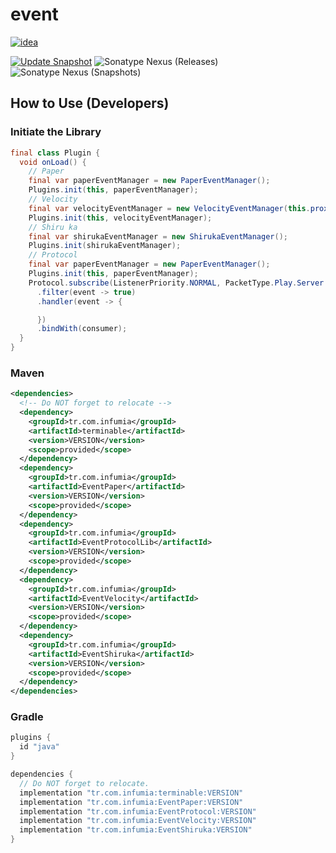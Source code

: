 # event
[![idea](https://www.elegantobjects.org/intellij-idea.svg)](https://www.jetbrains.com/idea/)

[![Update Snapshot](https://github.com/Infumia/event/actions/workflows/snapshot.yml/badge.svg)](https://github.com/Infumia/event/actions/workflows/snapshot.yml)
![Sonatype Nexus (Releases)](https://img.shields.io/nexus/r/tr.com.infumia/EventCommon?label=maven-central&server=https%3A%2F%2Foss.sonatype.org%2F)
![Sonatype Nexus (Snapshots)](https://img.shields.io/nexus/s/tr.com.infumia/EventCommon?label=maven-central&server=https%3A%2F%2Foss.sonatype.org)
## How to Use (Developers)
### Initiate the Library
```java
final class Plugin {
  void onLoad() {
    // Paper
    final var paperEventManager = new PaperEventManager();
    Plugins.init(this, paperEventManager);
    // Velocity
    final var velocityEventManager = new VelocityEventManager(this.proxyServer);
    Plugins.init(this, velocityEventManager);
    // Shiru ka
    final var shirukaEventManager = new ShirukaEventManager();
    Plugins.init(shirukaEventManager);
    // Protocol
    final var paperEventManager = new PaperEventManager();
    Plugins.init(this, paperEventManager);
    Protocol.subscribe(ListenerPriority.NORMAL, PacketType.Play.Server.EXPLOSION)
      .filter(event -> true)
      .handler(event -> {

      })
      .bindWith(consumer);
  }
}
```
### Maven
```xml
<dependencies>
  <!-- Do NOT forget to relocate -->
  <dependency>
    <groupId>tr.com.infumia</groupId>
    <artifactId>terminable</artifactId>
    <version>VERSION</version>
    <scope>provided</scope>
  </dependency>
  <dependency>
    <groupId>tr.com.infumia</groupId>
    <artifactId>EventPaper</artifactId>
    <version>VERSION</version>
    <scope>provided</scope>
  </dependency>
  <dependency>
    <groupId>tr.com.infumia</groupId>
    <artifactId>EventProtocolLib</artifactId>
    <version>VERSION</version>
    <scope>provided</scope>
  </dependency>
  <dependency>
    <groupId>tr.com.infumia</groupId>
    <artifactId>EventVelocity</artifactId>
    <version>VERSION</version>
    <scope>provided</scope>
  </dependency>
  <dependency>
    <groupId>tr.com.infumia</groupId>
    <artifactId>EventShiruka</artifactId>
    <version>VERSION</version>
    <scope>provided</scope>
  </dependency>
</dependencies>
```
### Gradle
```groovy
plugins {
  id "java"
}

dependencies {
  // Do NOT forget to relocate.
  implementation "tr.com.infumia:terminable:VERSION"
  implementation "tr.com.infumia:EventPaper:VERSION"
  implementation "tr.com.infumia:EventProtocol:VERSION"
  implementation "tr.com.infumia:EventVelocity:VERSION"
  implementation "tr.com.infumia:EventShiruka:VERSION"
}
```
